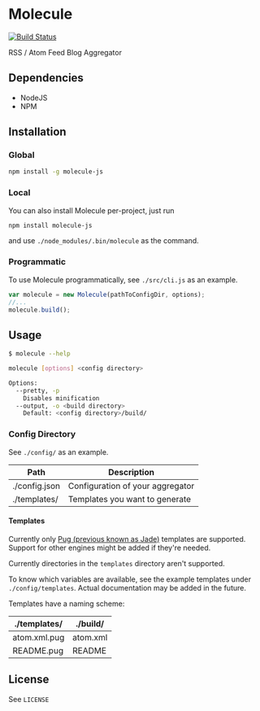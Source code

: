 # Molecule

[![Build Status](https://travis-ci.org/jahed/molecule-js.svg?branch=master)](https://travis-ci.org/jahed/molecule-js)

RSS / Atom Feed Blog Aggregator

## Dependencies

- NodeJS
- NPM

## Installation

### Global

```sh
npm install -g molecule-js
```

### Local

You can also install Molecule per-project, just run

```sh
npm install molecule-js
```

and use `./node_modules/.bin/molecule` as the command.

### Programmatic

To use Molecule programmatically, see `./src/cli.js` as an example.

```js
var molecule = new Molecule(pathToConfigDir, options);
//...
molecule.build();
```

## Usage

```sh
$ molecule --help

molecule [options] <config directory>

Options:
  --pretty, -p
    Disables minification
  --output, -o <build directory>
    Default: <config directory>/build/
```

### Config Directory

See `./config/` as an example.

Path          | Description
------------- | -------------
./config.json | Configuration of your aggregator
./templates/  | Templates you want to generate

#### Templates

Currently only [Pug (previous known as Jade)](http://jade-lang.com/) templates are supported.
Support for other engines might be added if they're needed.

Currently directories in the `templates` directory aren't supported.

To know which variables are available, see the example templates under
`./config/templates`. Actual documentation may be added in the future.

Templates have a naming scheme:

./templates/  | ./build/
------------- | -------------
atom.xml.pug  | atom.xml
README.pug    | README

## License

See `LICENSE`
